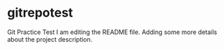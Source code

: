 # gitrepotest
Git Practice Test
I am editing the README file. Adding some more details about the project description.
